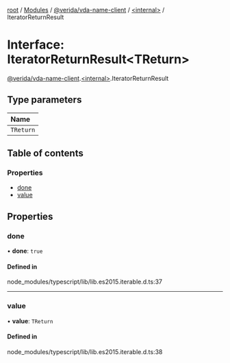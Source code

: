 [root](../README.md) / [Modules](../modules.md) / [@verida/vda-name-client](../modules/verida_vda_name_client.md) / [<internal\>](../modules/verida_vda_name_client._internal_.md) / IteratorReturnResult

# Interface: IteratorReturnResult<TReturn\>

[@verida/vda-name-client](../modules/verida_vda_name_client.md).[<internal\>](../modules/verida_vda_name_client._internal_.md).IteratorReturnResult

## Type parameters

| Name |
| :------ |
| `TReturn` |

## Table of contents

### Properties

- [done](verida_vda_name_client._internal_.IteratorReturnResult.md#done)
- [value](verida_vda_name_client._internal_.IteratorReturnResult.md#value)

## Properties

### done

• **done**: ``true``

#### Defined in

node_modules/typescript/lib/lib.es2015.iterable.d.ts:37

___

### value

• **value**: `TReturn`

#### Defined in

node_modules/typescript/lib/lib.es2015.iterable.d.ts:38
